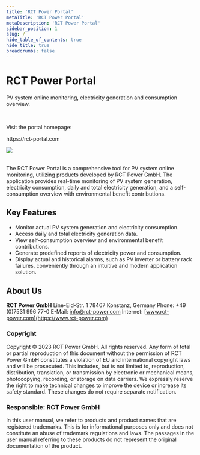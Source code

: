 ```yaml
---
title: 'RCT Power Portal'
metaTitle: 'RCT Power Portal'
metaDescription: 'RCT Power Portal'
sidebar_position: 1
slug: /
hide_table_of_contents: true
hide_title: true
breadcrumbs: false
---
```


# RCT Power Portal 

<div class="intro-visual">

<div class="intro-text">
<p>PV system online monitoring, electricity generation and consumption overview.</p>
<br/>
<p>Visit the portal homepage:</p>
<p>https://rct-portal.com</p>

</div>
<div className="intro-image"><img src="/img/screenshots/rct-login-page.png" /></div>
</div>

<br/>

The RCT Power Portal is a comprehensive tool for PV system online monitoring, utilizing products developed by RCT Power GmbH. The application provides real-time monitoring of PV system generation, electricity consumption, daily and total electricity generation, and a self-consumption overview with environmental benefit contributions.

## Key Features

- Monitor actual PV system generation and electricity consumption.
- Access daily and total electricity generation data.
- View self-consumption overview and environmental benefit contributions.
- Generate predefined reports of electricity power and consumption.
- Display actual and historical alarms, such as PV inverter or battery rack failures, conveniently through an intuitive and modern application solution.


## About Us

**RCT Power GmbH**
Line-Eid-Str. 1
78467 Konstanz, Germany
Phone: +49 (0)7531 996 77-0
E-Mail: info@rct-power.com
Internet: [www.rct-power.com](https://www.rct-power.com)

### Copyright

Copyright © 2023 RCT Power GmbH. All rights reserved. Any form of total or partial reproduction of this document without the permission of RCT Power GmbH constitutes a violation of EU and international copyright laws and will be prosecuted. This includes, but is not limited to, reproduction, distribution, translation, or transmission by electronic or mechanical means, photocopying, recording, or storage on data carriers. We expressly reserve the right to make technical changes to improve the device or increase its safety standard. These changes do not require separate notification.

### Responsible: RCT Power GmbH

In this user manual, we refer to products and product names that are registered trademarks. This is for informational purposes only and does not constitute an abuse of trademark regulations and laws. The passages in the user manual referring to these products do not represent the original documentation of the product.

